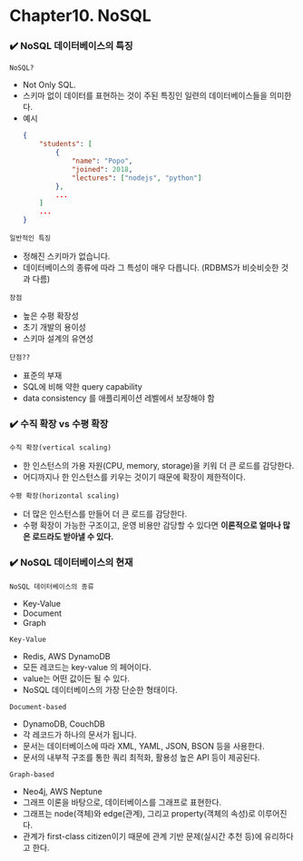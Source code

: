 # Chapter10. NoSQL

### ✔️ NoSQL 데이터베이스의 특징

`NoSQL?`
- Not Only SQL.
- 스키마 없이 데이터를 표현하는 것이 주된 특징인 일련의 데이터베이스들을 의미한다.
- 예시
    ```json
    {
        "students": [
            {
                "name": "Popo",
                "joined": 2018,
                "lectures": ["nodejs", "python"]
            },
            ...
        ]
        ...
    }
    ```

`일반적인 특징`
- 정해진 스키마가 없습니다.
- 데이터베이스의 종류에 따라 그 특성이 매우 다릅니다. (RDBMS가 비슷비슷한 것과 다름)

`장점`
- 높은 수평 확장성
- 초기 개발의 용이성
- 스키마 설계의 유연성

`단점??`
- 표준의 부재
- SQL에 비해 약한 query capability
- data consistency 를 애플리케이션 레벨에서 보장해야 함

### ✔️ 수직 확장 vs 수평 확장

`수직 확장(vertical scaling)`
- 한 인스턴스의 가용 자원(CPU, memory, storage)을 키워 더 큰 로드를 감당한다.
- 어디까지나 한 인스턴스를 키우는 것이기 때문에 확장이 제한적이다.

`수평 확장(horizontal scaling)`
- 더 많은 인스턴스를 만들어 더 큰 로드를 감당한다.
- 수평 확장이 가능한 구조이고, 운영 비용만 감당할 수 있다면 **이론적으로 얼마나 많은 로드라도 받아낼 수 있다.**

### ✔️ NoSQL 데이터베이스의 현재

`NoSQL 데이터베이스의 종류`
- Key-Value
- Document
- Graph

`Key-Value`
- Redis, AWS DynamoDB
- 모든 레코드는 key-value 의 페어이다.
- value는 어떤 값이든 될 수 있다.
- NoSQL 데이터베이스의 가장 단순한 형태이다.

`Document-based`
- DynamoDB, CouchDB
- 각 레코드가 하나의 문서가 됩니다.
- 문서는 데이터베이스에 따라 XML, YAML, JSON, BSON 등을 사용한다.
- 문서의 내부적 구조를 통한 쿼리 최적화, 활용성 높은 API 등이 제공된다.

`Graph-based`
- Neo4j, AWS Neptune
- 그래프 이론을 바탕으로, 데이터베이스를 그래프로 표현한다.
- 그래프는 node(객체)와 edge(관계), 그리고 property(객체의 속성)로 이루어진다.
- 관계가 first-class citizen이기 때문에 관계 기반 문제(실시간 추천 등)에 유리하다고 한다.

